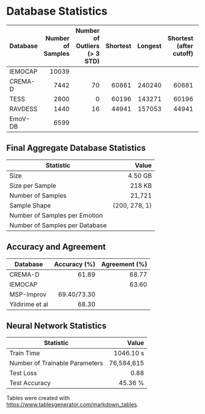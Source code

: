 # Database Statistics

| Database | Number of Samples | Number of Outliers (> 3 STD) | Shortest | Longest | Shortest (after cutoff) | Longest (after cutoff) |
|----------|------------------:|-----------------------------:|---------:|--------:|------------------------:|-----------------------:|
| IEMOCAP  |             10039 |                              |          |         |                         |                        |
| CREMA-D  |              7442 |                           70 |    60861 |  240240 |                   60681 |                 193794 |
| TESS     |              2800 |                            0 |    60196 |  143271 |                   60196 |                 143271 |
| RAVDESS  |              1440 |                           16 |    44941 |  157053 |                   44941 |                 128224 |
| EmoV-DB  |              6599 |                              |          |         |                         |                        |

## Final Aggregate Database Statistics

| Statistic                      |         Value |
|--------------------------------|--------------:|
| Size                           |       4.50 GB |
| Size per Sample                |        218 KB |
| Number of Samples              |        21,721 |
| Sample Shape                   | (200, 278, 1) |
| Number of Samples per Emotion  |               |
| Number of Samples per Database |               |

## Accuracy and Agreement

| Database        | Accuracy (%) | Agreement (%) |
|-----------------|-------------:|--------------:|
| CREMA-D         |        61.89 |         68.77 |
| IEMOCAP         |              |         63.60 |
| MSP-Improv      |  69.40/73.30 |               |
| Yildirime et al |        68.30 |               |

## Neural Network Statistics

| Statistic                      |      Value |
|--------------------------------|-----------:|
| Train Time                     |  1046.10 s |
| Number of Trainable Parameters | 76,584,615 |
| Test Loss                      |       0.88 |
| Test Accuracy                  |    45.36 % |

Tables were created with <https://www.tablesgenerator.com/markdown_tables>.
